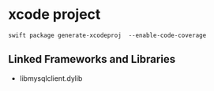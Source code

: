 # xcode project

`swift package generate-xcodeproj  --enable-code-coverage` 

## Linked Frameworks and Libraries
* libmysqlclient.dylib
